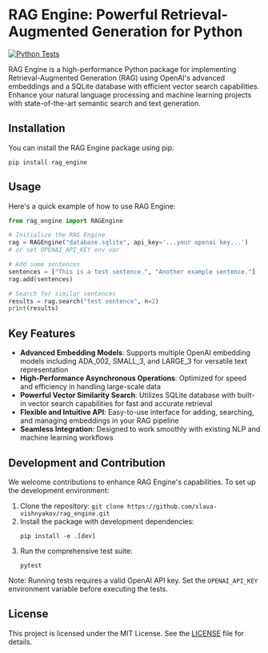 # RAG Engine: Powerful Retrieval-Augmented Generation for Python

[![Python Tests](https://github.com/slava-vishnyakov/rag_engine/actions/workflows/python-tests.yml/badge.svg)](https://github.com/slava-vishnyakov/rag_engine/actions/workflows/python-tests.yml)

RAG Engine is a high-performance Python package for implementing Retrieval-Augmented Generation (RAG) using OpenAI's advanced embeddings and a SQLite database with efficient vector search capabilities. Enhance your natural language processing and machine learning projects with state-of-the-art semantic search and text generation.

## Installation

You can install the RAG Engine package using pip:

```
pip install rag_engine
```

## Usage

Here's a quick example of how to use RAG Engine:

```python
from rag_engine import RAGEngine

# Initialize the RAG Engine
rag = RAGEngine("database.sqlite", api_key='...your openai key...')
# or set OPENAI_API_KEY env var

# Add some sentences
sentences = ["This is a test sentence.", "Another example sentence."]
rag.add(sentences)

# Search for similar sentences
results = rag.search("test sentence", n=2)
print(results)

```

## Key Features

- **Advanced Embedding Models**: Supports multiple OpenAI embedding models including ADA_002, SMALL_3, and LARGE_3 for versatile text representation
- **High-Performance Asynchronous Operations**: Optimized for speed and efficiency in handling large-scale data
- **Powerful Vector Similarity Search**: Utilizes SQLite database with built-in vector search capabilities for fast and accurate retrieval
- **Flexible and Intuitive API**: Easy-to-use interface for adding, searching, and managing embeddings in your RAG pipeline
- **Seamless Integration**: Designed to work smoothly with existing NLP and machine learning workflows

## Development and Contribution

We welcome contributions to enhance RAG Engine's capabilities. To set up the development environment:

1. Clone the repository: `git clone https://github.com/slava-vishnyakov/rag_engine.git`
2. Install the package with development dependencies:
   ```
   pip install -e .[dev]
   ```
3. Run the comprehensive test suite:
   ```
   pytest
   ```

Note: Running tests requires a valid OpenAI API key. Set the `OPENAI_API_KEY` environment variable before executing the tests.

## License

This project is licensed under the MIT License. See the [LICENSE](LICENSE) file for details.

